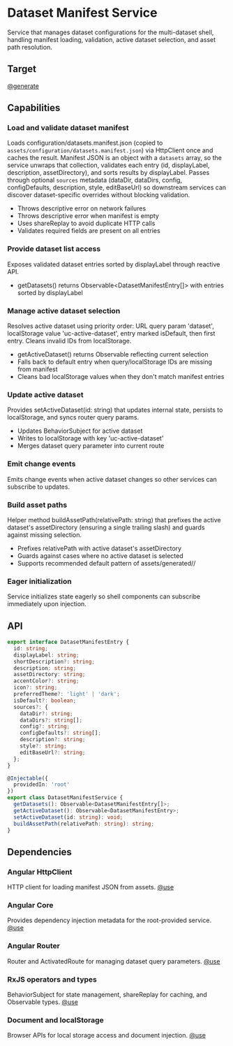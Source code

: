 # Dataset Manifest Service

Service that manages dataset configurations for the multi-dataset shell, handling manifest loading, validation, active dataset selection, and asset path resolution.

## Target

[@generate](../../../../src/app/components/datasets/dataset-manifest.service.ts)

## Capabilities

### Load and validate dataset manifest

Loads configuration/datasets.manifest.json (copied to `assets/configuration/datasets.manifest.json`) via HttpClient once and caches the result. Manifest JSON is an object with a `datasets` array, so the service unwraps that collection, validates each entry (id, displayLabel, description, assetDirectory), and sorts results by displayLabel. Passes through optional `sources` metadata (dataDir, dataDirs, config, configDefaults, description, style, editBaseUrl) so downstream services can discover dataset-specific overrides without blocking validation.

- Throws descriptive error on network failures
- Throws descriptive error when manifest is empty
- Uses shareReplay to avoid duplicate HTTP calls
- Validates required fields are present on all entries

### Provide dataset list access

Exposes validated dataset entries sorted by displayLabel through reactive API.

- getDatasets() returns Observable<DatasetManifestEntry[]> with entries sorted by displayLabel

### Manage active dataset selection

Resolves active dataset using priority order: URL query param 'dataset', localStorage value 'uc-active-dataset', entry marked isDefault, then first entry. Cleans invalid IDs from localStorage.

- getActiveDataset() returns Observable<DatasetManifestEntry> reflecting current selection
- Falls back to default entry when query/localStorage IDs are missing from manifest
- Cleans bad localStorage values when they don't match manifest entries

### Update active dataset

Provides setActiveDataset(id: string) that updates internal state, persists to localStorage, and syncs router query params.

- Updates BehaviorSubject for active dataset
- Writes to localStorage with key 'uc-active-dataset'
- Merges dataset query parameter into current route

### Emit change events

Emits change events when active dataset changes so other services can subscribe to updates.

### Build asset paths

Helper method buildAssetPath(relativePath: string) that prefixes the active dataset's assetDirectory (ensuring a single trailing slash) and guards against missing selection.

- Prefixes relativePath with active dataset's assetDirectory
- Guards against cases where no active dataset is selected
- Supports recommended default pattern of assets/generated/<datasetId>/

### Eager initialization

Service initializes state eagerly so shell components can subscribe immediately upon injection.

## API

```typescript { .api }
export interface DatasetManifestEntry {
  id: string;
  displayLabel: string;
  shortDescription?: string;
  description: string;
  assetDirectory: string;
  accentColor?: string;
  icon?: string;
  preferredTheme?: 'light' | 'dark';
  isDefault?: boolean;
  sources?: {
    dataDir?: string;
    dataDirs?: string[];
    config?: string;
    configDefaults?: string[];
    description?: string;
    style?: string;
    editBaseUrl?: string;
  };
}

@Injectable({
  providedIn: 'root'
})
export class DatasetManifestService {
  getDatasets(): Observable<DatasetManifestEntry[]>;
  getActiveDataset(): Observable<DatasetManifestEntry>;
  setActiveDataset(id: string): void;
  buildAssetPath(relativePath: string): string;
}
```

## Dependencies

### Angular HttpClient
HTTP client for loading manifest JSON from assets.
[@use](../../../../package.json#@angular/common/http)

### Angular Core
Provides dependency injection metadata for the root-provided service.
[@use](../../../../package.json#@angular/core)

### Angular Router
Router and ActivatedRoute for managing dataset query parameters.
[@use](../../../../package.json#@angular/router)

### RxJS operators and types
BehaviorSubject for state management, shareReplay for caching, and Observable types.
[@use](../../../../package.json#rxjs)

### Document and localStorage
Browser APIs for local storage access and document injection.
[@use](../../../../package.json#@angular/common)
